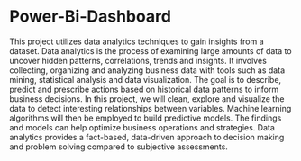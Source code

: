 # Power-Bi-Dashboard
This project utilizes data analytics techniques to gain insights from a dataset. Data analytics is the process of examining large amounts of data to uncover hidden patterns, correlations, trends and insights. It involves collecting, organizing and analyzing business data with tools such as data mining, statistical analysis and data visualization. The goal is to describe, predict and prescribe actions based on historical data patterns to inform business decisions. In this project, we will clean, explore and visualize the data to detect interesting relationships between variables. Machine learning algorithms will then be employed to build predictive models. The findings and models can help optimize business operations and strategies. Data analytics provides a fact-based, data-driven approach to decision making and problem solving compared to subjective assessments.
